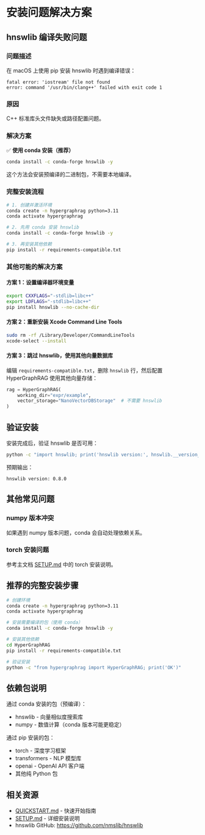 # 安装问题解决方案

## hnswlib 编译失败问题

### 问题描述

在 macOS 上使用 pip 安装 hnswlib 时遇到编译错误：

```
fatal error: 'iostream' file not found
error: command '/usr/bin/clang++' failed with exit code 1
```

### 原因

C++ 标准库头文件缺失或路径配置问题。

### 解决方案

✅ **使用 conda 安装（推荐）**

```bash
conda install -c conda-forge hnswlib -y
```

这个方法会安装预编译的二进制包，不需要本地编译。

### 完整安装流程

```bash
# 1. 创建并激活环境
conda create -n hypergraphrag python=3.11
conda activate hypergraphrag

# 2. 先用 conda 安装 hnswlib
conda install -c conda-forge hnswlib -y

# 3. 再安装其他依赖
pip install -r requirements-compatible.txt
```

### 其他可能的解决方案

#### 方案 1：设置编译器环境变量

```bash
export CXXFLAGS="-stdlib=libc++"
export LDFLAGS="-stdlib=libc++"
pip install hnswlib --no-cache-dir
```

#### 方案 2：重新安装 Xcode Command Line Tools

```bash
sudo rm -rf /Library/Developer/CommandLineTools
xcode-select --install
```

#### 方案 3：跳过 hnswlib，使用其他向量数据库

编辑 `requirements-compatible.txt`，删除 `hnswlib` 行，然后配置 HyperGraphRAG 使用其他向量存储：

```python
rag = HyperGraphRAG(
    working_dir="expr/example",
    vector_storage="NanoVectorDBStorage"  # 不需要 hnswlib
)
```

## 验证安装

安装完成后，验证 hnswlib 是否可用：

```bash
python -c "import hnswlib; print('hnswlib version:', hnswlib.__version__)"
```

预期输出：
```
hnswlib version: 0.8.0
```

## 其他常见问题

### numpy 版本冲突

如果遇到 numpy 版本问题，conda 会自动处理依赖关系。

### torch 安装问题

参考主文档 [SETUP.md](./SETUP.md) 中的 torch 安装说明。

## 推荐的完整安装步骤

```bash
# 创建环境
conda create -n hypergraphrag python=3.11
conda activate hypergraphrag

# 安装需要编译的包（使用 conda）
conda install -c conda-forge hnswlib -y

# 安装其他依赖
cd HyperGraphRAG
pip install -r requirements-compatible.txt

# 验证安装
python -c "from hypergraphrag import HyperGraphRAG; print('OK')"
```

## 依赖包说明

通过 conda 安装的包（预编译）：
- hnswlib - 向量相似度搜索库
- numpy - 数值计算（conda 版本可能更稳定）

通过 pip 安装的包：
- torch - 深度学习框架
- transformers - NLP 模型库
- openai - OpenAI API 客户端
- 其他纯 Python 包

## 相关资源

- [QUICKSTART.md](./QUICKSTART.md) - 快速开始指南
- [SETUP.md](./SETUP.md) - 详细安装说明
- hnswlib GitHub: https://github.com/nmslib/hnswlib
